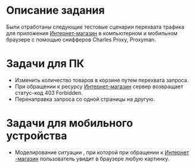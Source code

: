 # Описание задания
Были отработаны следующие  тестовые сценарии перехвата трафика для приложения [Интернет-магазин](https://intern.demoshopping.ru) в компьютерном и мобильном браузере с помощью снифферов  Charles Proxy, Proxyman.

# Задачи для ПК  

- Изменить количество товаров в корзине путем перехвата запроса.
- При обращении к ресурсу [Интернет-магазин](https://intern.demoshopping.ru) сервер возвращает статус-код 403 Forbidden.
- Перенаправка запроса со одной страницы на другую.

# Задачи для мобильного устройства

- Моделирование ситуации , при которой при обращении к [Интернет -магазин](https://intern.demoshopping.ru)  пользователь увидит в браузере любую картинку.